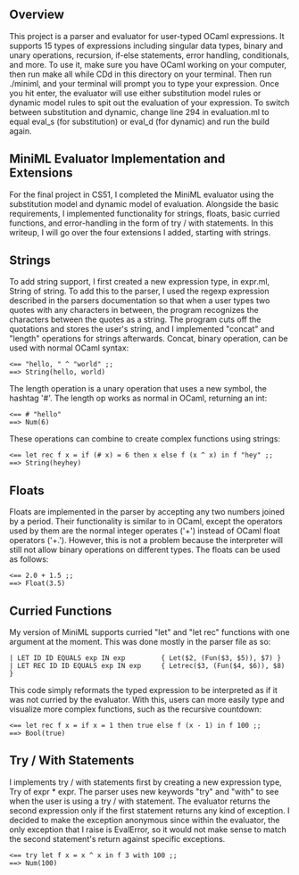 ## Overview

This project is a parser and evaluator for user-typed OCaml expressions.
It supports 15 types of expressions including singular data types, binary
and unary operations, recursion, if-else statements, error handling,
conditionals, and more. To use it, make sure you have OCaml working on your
computer, then run make all while CDd in this directory on your terminal. Then
run ./miniml, and your terminal will prompt you to type your expression. Once
you hit enter, the evaluator will use either substitution model rules or 
dynamic model rules to spit out the evaluation of your expression. To switch
between substitution and dynamic, change line 294 in evaluation.ml to equal eval_s
(for substitution) or eval_d (for dynamic) and run the build again.

## MiniML Evaluator Implementation and Extensions

For the final project in CS51, I completed the MiniML evaluator using
the substitution model and dynamic model of evaluation. Alongside the basic
requirements, I implemented functionality for strings, floats, basic curried
functions, and error-handling in the form of try / with statements. In this
writeup, I will go over the four extensions I added, starting with strings.

## Strings

To add string support, I first created a new expression type, in expr.ml,
String of string. To add this to the parser, I used the regexp expression
described in the parsers documentation so that when a user types two quotes
with any characters in between, the program recognizes the characters between
the quotes as a string. The program cuts off the quotations and stores the
user's string, and I implemented "concat" and "length" operations for strings
afterwards. Concat, binary operation, can be used with normal OCaml syntax:

    <== "hello, " ^ "world" ;;
    ==> String(hello, world)

The length operation is a unary operation that uses a new symbol, the
hashtag '#'. The length op works as normal in OCaml, returning an int:

    <== # "hello"
    ==> Num(6)

These operations can combine to create complex functions using strings:

    <== let rec f x = if (# x) = 6 then x else f (x ^ x) in f "hey" ;;
    ==> String(heyhey)

## Floats

Floats are implemented in the parser by accepting any two numbers joined by
a period. Their functionality is similar to in OCaml, except the operators
used by them are the normal integer operates ('+') instead of OCaml float
operators ('+.'). However, this is not a problem because the interpreter will
still not allow binary operations on different types. The floats can be used
as follows:

    <== 2.0 + 1.5 ;;
    ==> Float(3.5)

## Curried Functions

My version of MiniML supports curried "let" and "let rec" functions with one
argument at the moment. This was done mostly in the parser file as so:

    | LET ID ID EQUALS exp IN exp         { Let($2, (Fun($3, $5)), $7) }
    | LET REC ID ID EQUALS exp IN exp     { Letrec($3, (Fun($4, $6)), $8) }

This code simply reformats the typed expression to be interpreted as if it
was not curried by the evaluator. With this, users can more easily type and
visualize more complex functions, such as the recursive countdown:

    <== let rec f x = if x = 1 then true else f (x - 1) in f 100 ;;
    ==> Bool(true)

## Try / With Statements

I implements try / with statements first by creating a new expression type,
Try of expr * expr. The parser uses new keywords "try" and "with" to see when
the user is using a try / with statement. The evaluator returns the second
expression only if the first statement returns any kind of exception. I
decided to make the exception anonymous since within the evaluator, the only
exception that I raise is EvalError, so it would not make sense to match the
second statement's return against specific exceptions.

    <== try let f x = x ^ x in f 3 with 100 ;;
    ==> Num(100)

